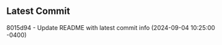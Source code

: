 
## Latest Commit
8015d94 - Update README with latest commit info (2024-09-04 10:25:00 -0400) <Yunxi-Zhou>
